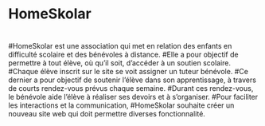 # HomeSkolar
#
#HomeSkolar est une association qui met en relation des enfants en difficulté scolaire et des bénévoles à distance.
#Elle a pour objectif de permettre à tout élève, où qu’il soit, d’accéder à un soutien scolaire.
#Chaque élève inscrit sur le site se voit assigner un tuteur bénévole.
#Ce dernier a pour objectif de soutenir l’élève dans son apprentissage, à travers de courts rendez-vous prévus chaque semaine.
#Durant ces rendez-vous, le bénévole aide l’élève à réaliser ses devoirs et à s’organiser.
#Pour faciliter les interactions et la communication,
#HomeSkolar souhaite créer un nouveau site web qui doit permettre diverses fonctionnalité.
